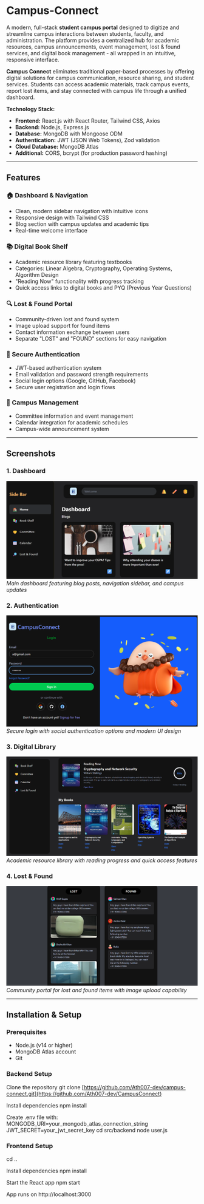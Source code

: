 # Campus-Connect

A modern, full-stack **student campus portal** designed to digitize and streamline campus interactions between students, faculty, and administration. The platform provides a centralized hub for academic resources, campus announcements, event management, lost & found services, and digital book management - all wrapped in an intuitive, responsive interface.

**Campus Connect** eliminates traditional paper-based processes by offering digital solutions for campus communication, resource sharing, and student services. Students can access academic materials, track campus events, report lost items, and stay connected with campus life through a unified dashboard.

**Technology Stack:**
- **Frontend:** React.js with React Router, Tailwind CSS, Axios
- **Backend:** Node.js, Express.js 
- **Database:** MongoDB with Mongoose ODM
- **Authentication:** JWT (JSON Web Tokens), Zod validation
- **Cloud Database:** MongoDB Atlas
- **Additional:** CORS, bcrypt (for production password hashing)

---

## Features

### 🏠 Dashboard & Navigation
- Clean, modern sidebar navigation with intuitive icons
- Responsive design with Tailwind CSS
- Blog section with campus updates and academic tips
- Real-time welcome interface

### 📚 Digital Book Shelf
- Academic resource library featuring textbooks
- Categories: Linear Algebra, Cryptography, Operating Systems, Algorithm Design
- "Reading Now" functionality with progress tracking
- Quick access links to digital books and PYQ (Previous Year Questions)

### 🔍 Lost & Found Portal
- Community-driven lost and found system
- Image upload support for found items
- Contact information exchange between users
- Separate "LOST" and "FOUND" sections for easy navigation

### 🔐 Secure Authentication
- JWT-based authentication system
- Email validation and password strength requirements
- Social login options (Google, GitHub, Facebook)
- Secure user registration and login flows

### 📅 Campus Management
- Committee information and event management
- Calendar integration for academic schedules
- Campus-wide announcement system

---

## Screenshots

### 1. Dashboard
![Dashboard](images/dashboard.png)
*Main dashboard featuring blog posts, navigation sidebar, and campus updates*

### 2. Authentication
![Login Page](images/login.png)
*Secure login with social authentication options and modern UI design*

### 3. Digital Library
![Book Shelf](images/bookshelf.png)
*Academic resource library with reading progress and quick access features*

### 4. Lost & Found
![Lost and Found](images/lostandfound.png)
*Community portal for lost and found items with image upload capability*

---

## Installation & Setup

### Prerequisites
- Node.js (v14 or higher)
- MongoDB Atlas account
- Git

### Backend Setup

Clone the repository
git clone [https://github.com/Ath007-dev/campus-connect.git](https://github.com/Ath007-dev/CampusConnect)

Install dependencies
npm install

Create .env file with:
MONGODB_URI=your_mongodb_atlas_connection_string
JWT_SECRET=your_jwt_secret_key
cd src/backend
node user.js

### Frontend Setup
cd ..

Install dependencies
npm install

Start the React app
npm start

App runs on http://localhost:3000
